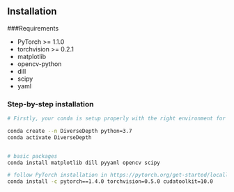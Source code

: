 ## Installation

###Requirements
- PyTorch >= 1.1.0
- torchvision >= 0.2.1
- matplotlib
- opencv-python
- dill
- scipy
- yaml

### Step-by-step installation
```bash
# Firstly, your conda is setup properly with the right environment for that

conda create --n DiverseDepth python=3.7
conda activate DiverseDepth


# basic packages
conda install matplotlib dill pyyaml opencv scipy 

# follow PyTorch installation in https://pytorch.org/get-started/locally/
conda install -c pytorch==1.4.0 torchvision=0.5.0 cudatoolkit=10.0
```
